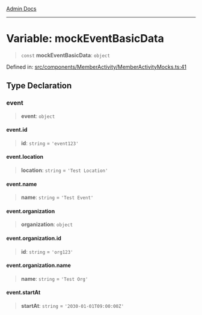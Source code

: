 [Admin Docs](/)

***

# Variable: mockEventBasicData

> `const` **mockEventBasicData**: `object`

Defined in: [src/components/MemberActivity/MemberActivityMocks.ts:41](https://github.com/PalisadoesFoundation/talawa-admin/blob/main/src/components/MemberActivity/MemberActivityMocks.ts#L41)

## Type Declaration

### event

> **event**: `object`

#### event.id

> **id**: `string` = `'event123'`

#### event.location

> **location**: `string` = `'Test Location'`

#### event.name

> **name**: `string` = `'Test Event'`

#### event.organization

> **organization**: `object`

#### event.organization.id

> **id**: `string` = `'org123'`

#### event.organization.name

> **name**: `string` = `'Test Org'`

#### event.startAt

> **startAt**: `string` = `'2030-01-01T09:00:00Z'`
